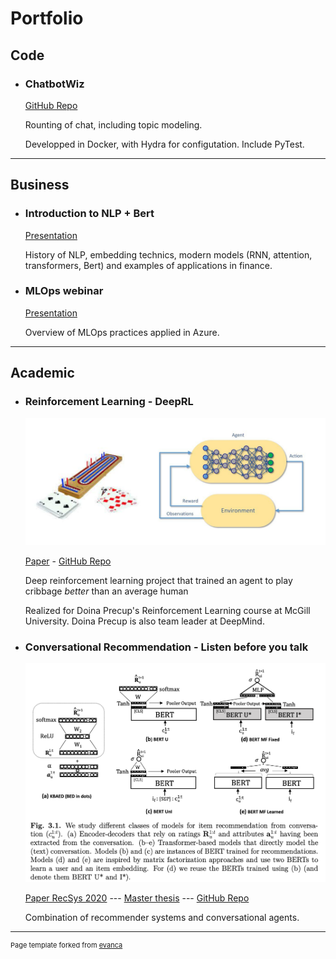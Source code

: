 # Portfolio

<!-- Create list with hanckers in the page -->


## Code

- ### ChatbotWiz

  [GitHub Repo](http://github.com/Vachonni/ChatbotWiz)

  Rounting of chat, including topic modeling. 
  
  Developped in Docker, with Hydra for configutation. Include PyTest.


---

## Business

- ### Introduction to NLP + Bert

  [Presentation](pdf/IntroNLP_Bert.pdf)
  
  History of NLP, embedding technics, modern models (RNN, attention, transformers, Bert) and examples of applications in finance. 

- ### MLOps webinar

  [Presentation](pdf/MLOps%20webinar.pdf)

  Overview of MLOps practices applied in Azure.


---


## Academic

- ### Reinforcement Learning - DeepRL

  ![Alt text](images/CribbageDeepRL.png)

  [Paper](pdf/Deep_Reinforcement_Learning__Cribbage.pdf) - [GitHub Repo](https://github.com/Vachonni/agent-cribbage)

  Deep reinforcement learning project that trained an agent to play cribbage *better* than an average human

  Realized for Doina Precup's Reinforcement Learning course at McGill University. Doina Precup is also team leader at DeepMind. 

- ### Conversational Recommendation - Listen before you talk

  ![Alt text](images/ConvRecoModels.png)

  [Paper RecSys 2020](pdf/Research%20Paper%20-%20RecSys%202020%20-%20Nicholas%20Vachon.pdf) --- [Master thesis](pdf/Master%20Thesis%20-%20Nicholas%20Vachon.pdf) --- [GitHub Repo](http://github.com/Vachonni/ReDial)

  Combination of recommender systems and conversational agents.



---
<p style="font-size:11px">Page template forked from <a href="https://github.com/evanca/quick-portfolio">evanca</a></p>
<!-- Remove above link if you don't want to attibute -->
